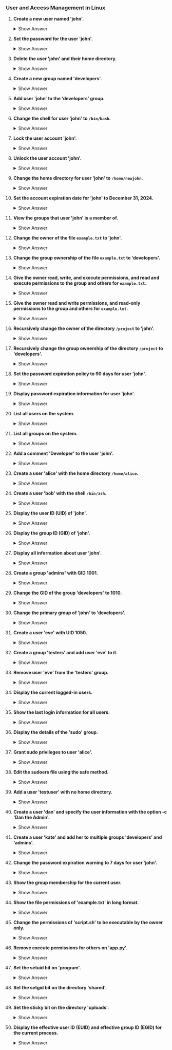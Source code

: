 ### User and Access Management in Linux

1. **Create a new user named 'john'.**
   <details>
   <summary>Show Answer</summary>
   `sudo useradd john`
   </details>

2. **Set the password for the user 'john'.**
   <details>
   <summary>Show Answer</summary>
   `sudo passwd john`
   </details>

3. **Delete the user 'john' and their home directory.**
   <details>
   <summary>Show Answer</summary>
   `sudo userdel -r john`
   </details>

4. **Create a new group named 'developers'.**
   <details>
   <summary>Show Answer</summary>
   `sudo groupadd developers`
   </details>

5. **Add user 'john' to the 'developers' group.**
   <details>
   <summary>Show Answer</summary>
   `sudo usermod -aG developers john`
   </details>

6. **Change the shell for user 'john' to `/bin/bash`.**
   <details>
   <summary>Show Answer</summary>
   `sudo usermod -s /bin/bash john`
   </details>

7. **Lock the user account 'john'.**
   <details>
   <summary>Show Answer</summary>
   `sudo usermod -L john`
   </details>

8. **Unlock the user account 'john'.**
   <details>
   <summary>Show Answer</summary>
   `sudo usermod -U john`
   </details>

9. **Change the home directory for user 'john' to `/home/newjohn`.**
   <details>
   <summary>Show Answer</summary>
   `sudo usermod -d /home/newjohn john`
   </details>

10. **Set the account expiration date for 'john' to December 31, 2024.**
    <details>
    <summary>Show Answer</summary>
    `sudo chage -E 2024-12-31 john`
    </details>

11. **View the groups that user 'john' is a member of.**
    <details>
    <summary>Show Answer</summary>
    `groups john`
    </details>

12. **Change the owner of the file `example.txt` to 'john'.**
    <details>
    <summary>Show Answer</summary>
    `sudo chown john example.txt`
    </details>

13. **Change the group ownership of the file `example.txt` to 'developers'.**
    <details>
    <summary>Show Answer</summary>
    `sudo chgrp developers example.txt`
    </details>

14. **Give the owner read, write, and execute permissions, and read and execute permissions to the group and others for `example.txt`.**
    <details>
    <summary>Show Answer</summary>
    `chmod 755 example.txt`
    </details>

15. **Give the owner read and write permissions, and read-only permissions to the group and others for `example.txt`.**
    <details>
    <summary>Show Answer</summary>
    `chmod 644 example.txt`
    </details>

16. **Recursively change the owner of the directory `/project` to 'john'.**
    <details>
    <summary>Show Answer</summary>
    `sudo chown -R john /project`
    </details>

17. **Recursively change the group ownership of the directory `/project` to 'developers'.**
    <details>
    <summary>Show Answer</summary>
    `sudo chgrp -R developers /project`
    </details>

18. **Set the password expiration policy to 90 days for user 'john'.**
    <details>
    <summary>Show Answer</summary>
    `sudo chage -M 90 john`
    </details>

19. **Display password expiration information for user 'john'.**
    <details>
    <summary>Show Answer</summary>
    `chage -l john`
    </details>

20. **List all users on the system.**
    <details>
    <summary>Show Answer</summary>
    `cut -d: -f1 /etc/passwd`
    </details>

21. **List all groups on the system.**
    <details>
    <summary>Show Answer</summary>
    `cut -d: -f1 /etc/group`
    </details>

22. **Add a comment 'Developer' to the user 'john'.**
    <details>
    <summary>Show Answer</summary>
    `sudo usermod -c "Developer" john`
    </details>

23. **Create a user 'alice' with the home directory `/home/alice`.**
    <details>
    <summary>Show Answer</summary>
    `sudo useradd -m -d /home/alice alice`
    </details>

24. **Create a user 'bob' with the shell `/bin/zsh`.**
    <details>
    <summary>Show Answer</summary>
    `sudo useradd -s /bin/zsh bob`
    </details>

25. **Display the user ID (UID) of 'john'.**
    <details>
    <summary>Show Answer</summary>
    `id -u john`
    </details>

26. **Display the group ID (GID) of 'john'.**
    <details>
    <summary>Show Answer</summary>
    `id -g john`
    </details>

27. **Display all information about user 'john'.**
    <details>
    <summary>Show Answer</summary>
    `id john`
    </details>

28. **Create a group 'admins' with GID 1001.**
    <details>
    <summary>Show Answer</summary>
    `sudo groupadd -g 1001 admins`
    </details>

29. **Change the GID of the group 'developers' to 1010.**
    <details>
    <summary>Show Answer</summary>
    `sudo groupmod -g 1010 developers`
    </details>

30. **Change the primary group of 'john' to 'developers'.**
    <details>
    <summary>Show Answer</summary>
    `sudo usermod -g developers john`
    </details>

31. **Create a user 'eve' with UID 1050.**
    <details>
    <summary>Show Answer</summary>
    `sudo useradd -u 1050 eve`
    </details>

32. **Create a group 'testers' and add user 'eve' to it.**
    <details>
    <summary>Show Answer</summary>
    `sudo groupadd testers && sudo usermod -aG testers eve`
    </details>

33. **Remove user 'eve' from the 'testers' group.**
    <details>
    <summary>Show Answer</summary>
    `sudo gpasswd -d eve testers`
    </details>

34. **Display the current logged-in users.**
    <details>
    <summary>Show Answer</summary>
    `who`
    </details>

35. **Show the last login information for all users.**
    <details>
    <summary>Show Answer</summary>
    `last`
    </details>

36. **Display the details of the 'sudo' group.**
    <details>
    <summary>Show Answer</summary>
    `getent group sudo`
    </details>

37. **Grant sudo privileges to user 'alice'.**
    <details>
    <summary>Show Answer</summary>
    `sudo usermod -aG sudo alice`
    </details>

38. **Edit the sudoers file using the safe method.**
    <details>
    <summary>Show Answer</summary>
    `sudo visudo`
    </details>

39. **Add a user 'testuser' with no home directory.**
    <details>
    <summary>Show Answer</summary>
    `sudo useradd -M testuser`
    </details>

40. **Create a user 'dan' and specify the user information with the option -c 'Dan the Admin'.**
    <details>
    <summary>Show Answer</summary>
    `sudo useradd -c 'Dan the Admin' dan`
    </details>

41. **Create a user 'kate' and add her to multiple groups 'developers' and 'admins'.**
    <details>
    <summary>Show Answer</summary>
    `sudo useradd -G developers,admins kate`
    </details>

42. **Change the password expiration warning to 7 days for user 'john'.**
    <details>
    <summary>Show Answer</summary>
    `sudo chage -W 7 john`
    </details>

43. **Show the group membership for the current user.**
    <details>
    <summary>Show Answer</summary>
    `groups`
    </details>

44. **Show the file permissions of 'example.txt' in long format.**
    <details>
    <summary>Show Answer</summary>
    `ls -l example.txt`
    </details>

45. **Change the permissions of 'script.sh' to be executable by the owner only.**
    <details>
    <summary>Show Answer</summary>
    `chmod u+x script.sh`
    </details>

46. **Remove execute permissions for others on 'app.py'.**
    <details>
    <summary>Show Answer</summary>
    `chmod o-x app.py`
    </details>

47. **Set the setuid bit on 'program'.**
    <details>
    <summary>Show Answer</summary>
    `sudo chmod u+s program`
    </details>

48. **Set the setgid bit on the directory 'shared'.**
    <details>
    <summary>Show Answer</summary>
    `sudo chmod g+s shared`
    </details>

49. **Set the sticky bit on the directory 'uploads'.**
    <details>
    <summary>Show Answer</summary>
    `sudo chmod +t uploads`
    </details>

50. **Display the effective user ID (EUID) and effective group ID (EGID) for the current process.**
    <details>
    <summary>Show Answer</summary>
    `id -u` and `id -g`
    </details>


